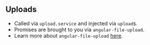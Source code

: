 ## Uploads

- Called via `upload.service` and injected via `upload$`.
- Promises are brought to you via `angular-file-upload`.
- Learn more about `angular-file-upload` [here](https://github.com/nervgh/angular-file-upload).